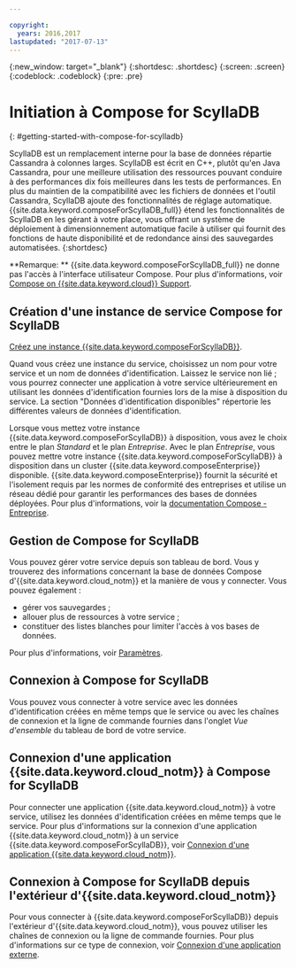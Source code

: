 ```yaml
---

copyright:
  years: 2016,2017
lastupdated: "2017-07-13"
---
```


{:new_window: target="_blank"}
{:shortdesc: .shortdesc}
{:screen: .screen}
{:codeblock: .codeblock}
{:pre: .pre}

# Initiation à Compose for ScyllaDB
{: #getting-started-with-compose-for-scylladb}

ScyllaDB est un remplacement interne pour la base de données répartie Cassandra à colonnes larges. ScyllaDB est écrit en C++, plutôt qu'en Java Cassandra, pour une meilleure utilisation des ressources pouvant conduire à des performances dix fois meilleures dans les tests de performances. En plus du maintien de la compatibilité avec les fichiers de données et l'outil Cassandra, ScyllaDB ajoute des fonctionnalités de réglage automatique. {{site.data.keyword.composeForScyllaDB_full}} étend les fonctionnalités de ScyllaDB en les gérant à votre place, vous offrant un système de déploiement à dimensionnement automatique facile à utiliser qui fournit des fonctions de haute disponibilité et de redondance ainsi des sauvegardes automatisées.
{:shortdesc}

**Remarque: ** {{site.data.keyword.composeForScyllaDB_full}} ne donne pas l'accès à l'interface utilisateur Compose. Pour plus d'informations, voir [Compose on {{site.data.keyword.cloud}} Support](https://help.compose.com/docs/bluemix-compose-support).

## Création d'une instance de service Compose for ScyllaDB

[Créez une instance {{site.data.keyword.composeForScyllaDB}}](https://console.ng.bluemix.net/catalog/services/compose-for-scylladb/).

Quand vous créez une instance du service, choisissez un nom pour votre service et un nom de données d'identification. Laissez le service non lié ; vous pourrez connecter une application à votre service ultérieurement en utilisant les données d'identification fournies lors de la mise à disposition du service. La section "Données d'identification disponibles" répertorie les différentes valeurs de données d'identification.

Lorsque vous mettez votre instance {{site.data.keyword.composeForScyllaDB}} à disposition, vous avez le choix entre le plan *Standard* et le plan *Entreprise*. Avec le plan *Entreprise*, vous pouvez mettre votre instance {{site.data.keyword.composeForScyllaDB}} à disposition dans un cluster {{site.data.keyword.composeEnterprise}} disponible. {{site.data.keyword.composeEnterprise}} fournit la sécurité et l'isolement requis par les normes de conformité des entreprises et utilise un réseau dédié pour garantir les performances des bases de données déployées. Pour plus d'informations, voir la [documentation Compose - Entreprise](../ComposeEnterprise/index.html).

## Gestion de Compose for ScyllaDB

Vous pouvez gérer votre service depuis son tableau de bord. Vous y trouverez des informations concernant la base de données Compose d'{{site.data.keyword.cloud_notm}} et la manière de vous y connecter. Vous pouvez également :

- gérer vos sauvegardes ;
- allouer plus de ressources à votre service ; 
- constituer des listes blanches pour limiter l'accès à vos bases de données. 

Pour plus d'informations, voir [Paramètres](./dashboard-settings.html).

## Connexion à Compose for ScyllaDB

Vous pouvez vous connecter à votre service avec les données d'identification créées en même temps que le service ou avec les chaînes de connexion et la ligne de commande fournies dans l'onglet *Vue d'ensemble* du tableau de bord de votre service.

## Connexion d'une application {{site.data.keyword.cloud_notm}} à Compose for ScyllaDB

Pour connecter une application {{site.data.keyword.cloud_notm}} à votre service, utilisez les données d'identification créées en même temps que le service. Pour plus d'informations sur la connexion d'une application {{site.data.keyword.cloud_notm}} à un service {{site.data.keyword.composeForScyllaDB}}, voir [Connexion d'une application {{site.data.keyword.cloud_notm}}](./connecting-bluemix-app.html).

## Connexion à Compose for ScyllaDB depuis l'extérieur d'{{site.data.keyword.cloud_notm}}

Pour vous connecter à {{site.data.keyword.composeForScyllaDB}} depuis l'extérieur d'{{site.data.keyword.cloud_notm}}, vous pouvez utiliser les chaînes de connexion ou la ligne de commande fournies. Pour plus d'informations sur ce type de connexion, voir [Connexion d'une application externe](./connecting-external.html).
